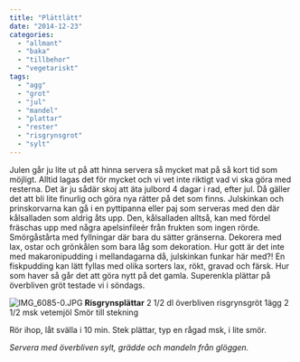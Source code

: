 ```yaml
---
title: "Plättlätt"
date: "2014-12-23"
categories: 
  - "allmant"
  - "baka"
  - "tillbehor"
  - "vegetariskt"
tags: 
  - "agg"
  - "grot"
  - "jul"
  - "mandel"
  - "plattar"
  - "rester"
  - "risgrynsgrot"
  - "sylt"
---
```


Julen går ju lite ut på att hinna servera så mycket mat på så kort tid som möjligt. Alltid lagas det för mycket och vi vet inte riktigt vad vi ska göra med resterna. Det är ju sådär skoj att äta julbord 4 dagar i rad, efter jul. Då gäller det att bli lite finurlig och göra nya rätter på det som finns. Julskinkan och prinskorvarna kan gå i en pyttipanna eller paj som serveras med den där kålsalladen som aldrig åts upp. Den, kålsalladen alltså, kan med fördel fräschas upp med några apelsinfileér från frukten som ingen rörde. Smörgåstårta med fyllningar där bara du sätter gränserna. Dekorera med lax, ostar och grönkålen som bara låg som dekoration. Hur gott är det inte med makaronipudding i mellandagarna då, julskinkan funkar här med?! En fiskpudding kan lätt fyllas med olika sorters lax, rökt, gravad och färsk. Hur som haver så går det att göra nytt på det gamla. Superenkla plättar på överbliven gröt testade vi i söndags.  
  
![IMG_6085-0.JPG](/static/img/IMG_6085-0.jpg)
**Risgrynsplättar** 2 1/2 dl överbliven risgrynsgröt 1ägg 2 1/2 msk vetemjöl Smör till stekning

Rör ihop, låt svälla i 10 min. Stek plättar, typ en rågad msk, i lite smör.

_Servera med överbliven sylt, grädde och mandeln från glöggen._
